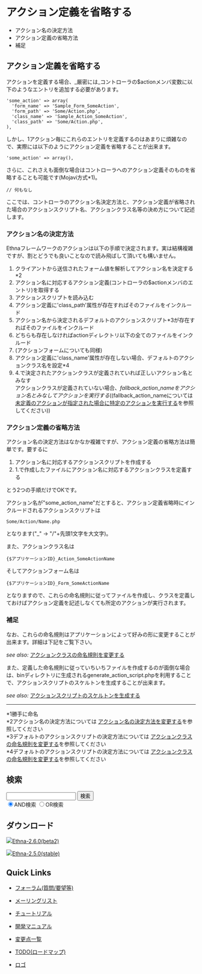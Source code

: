 # アクション定義を省略する
  - アクション名の決定方法 
  - アクション定義の省略方法 
  - 補足 

## アクション定義を省略する [](ethna-document-dev_guide-action-omit.html#jaa88555 "jaa88555")

アクションを定義する場合、_厳密には_コントローラの$actionメンバ変数に以下のようなエントリを追加する必要があります。

    'some_action' => array(
      'form_name' => 'Sample_Form_SomeAction',
      'form_path' => 'Some/Action.php',
      'class_name' => 'Sample_Action_SomeAction',
      'class_path' => 'Some/Action.php',
    ),

しかし、1アクション毎にこれらのエントリを定義するのはあまりに煩雑なので、実際には以下のようにアクション定義を省略することが出来ます。

    'some_action' => array(),

さらに、これさえも面倒な場合はコントローラへのアクション定義そのものを省略することも可能です(Mojavi方式\*1)。

    // 何もなし

ここでは、コントローラのアクション名決定方法と、アクション定義が省略された場合のアクションスクリプト名、アクションクラス名等の決め方について記述します。

### アクション名の決定方法 [](ethna-document-dev_guide-action-omit.html#j8c2d96f "j8c2d96f")

Ethnaフレームワークのアクションは以下の手順で決定されます。実は結構複雑ですが、割とどうでも良いことなので読み飛ばして頂いても構いません。

1. クライアントから送信されたフォーム値を解析してアクション名を決定する\*2
2. アクション名に対応するアクション定義(コントローラの$actionメンバのエントリ)を取得する
3. アクションスクリプトを読み込む
  1. アクション定義に'class\_path'属性が存在すればそのファイルをインクルード
  2. アクション名から決定されるデフォルトのアクションスクリプト\*3が存在すればそのファイルをインクルード
  3. どちらも存在しなければactionディレクトリ以下の全てのファイルをインクルード
  4. (アクションフォームについても同様)
4. アクション定義に'class\_name'属性が存在しない場合、デフォルトのアクションクラス名を設定\*4
5. 4.で決定されたアクションクラスが定義されていれば正しいアクション名とみなす  
アクションクラスが定義されていない場合、$fallback\_action\_nameをアクション名とみなしてアクションを実行する(($fallback\_action\_nameについては [未定義のアクションが指定された場合に特定のアクションを実行する](ethna-document-dev_guide-app-fallbackentrypoint.html "ethna-document-dev\_guide-app-fallbackentrypoint (1240d)")を参照してください))

### アクション定義の省略方法 [](ethna-document-dev_guide-action-omit.html#jd48d0d1 "jd48d0d1")

アクション名の決定方法はなかなか複雑ですが、アクション定義の省略方法は簡単です。要するに

1. アクション名に対応するアクションスクリプトを作成する
2. 1.で作成したファイルにアクション名に対応するアクションクラスを定義する

とう2つの手順だけでOKです。

アクション名が"some\_action\_name"だとすると、アクション定義省略時にインクルードされるアクションスクリプトは

    Some/Action/Name.php

となります("\_" -> "/"+先頭1文字を大文字)。

また、アクションクラス名は

    {$アプリケーションID}_Action_SomeActionName

そしてアクションフォーム名は

    {$アプリケーションID}_Form_SomeActionName

となりますので、これらの命名規則に従ってファイルを作成し、クラスを定義しておけばアクション定義を記述しなくても所定のアクションが実行されます。

### 補足 [](ethna-document-dev_guide-action-omit.html#j51cc6b2 "j51cc6b2")

なお、これらの命名規則はアプリケーションによって好みの形に変更することが出来ます。詳細は下記をご覧下さい。

_see also:_ [アクションクラスの命名規則を変更する](ethna-document-dev_guide-action-namingconvention.html "ethna-document-dev\_guide-action-namingconvention (1240d)")

また、定義した命名規則に従っていちいちファイルを作成するのが面倒な場合は、binディレクトリに生成されるgenerate\_action\_script.phpを利用することで、アクションスクリプトのスケルトンを生成することが出来ます。

_see also:_ [アクションスクリプトのスケルトンを生成する](ethna-document-dev_guide-action-skelton.html "ethna-document-dev\_guide-action-skelton (1240d)")

<!-- ??END id:body -->
<!-- ??BEGIN id:summary --><!-- ??BEGIN id:note -->

* * *
\*1勝手に命名  
\*2アクション名の決定方法については [アクション名の決定方法を変更する](ethna-document-dev_guide-action-formname.html "ethna-document-dev\_guide-action-formname (1026d)")を参照してください  
\*3デフォルトのアクションスクリプトの決定方法については [アクションクラスの命名規則を変更する](ethna-document-dev_guide-action-namingconvention.html "ethna-document-dev\_guide-action-namingconvention (1240d)")を参照してください  
\*4デフォルトのアクションスクリプトの決定方法については [アクションクラスの命名規則を変更する](ethna-document-dev_guide-action-namingconvention.html "ethna-document-dev\_guide-action-namingconvention (1240d)")を参照してください  

<!-- ??END id:note -->
<!-- ??BEGIN id:trackback -->
<!-- ?? END id:trackback --><!-- ?? END id:attach -->
<!-- ?? END id:summary -->
<!-- ??END id:content -->
<!-- ?? END id:wrap_content --><!-- ??sidebar?? ========================================================== -->
<!-- ??BEGIN id:wrap_sidebar -->

<!-- ??BEGIN id:search_form -->

## 検索

<form action="http://ethna.jp/index.php?cmd=search" method="post">
            <input type="hidden" name="encode_hint" value="??">
            <input type="text" name="word" value="" size="20">
            <input type="submit" value="検索"><br>
            <input type="radio" name="type" value="AND" checked id="and_search"><label for="and_search">AND検索</label>
            <input type="radio" name="type" value="OR" id="or_search"><label for="or_search">OR検索</label>
    </form>

<!-- END id:search_form -->
<!-- ??BEGIN id:download_link -->

## ダウンロード

[![](image/minilogo.gif)Ethna-2.6.0(beta2)](ethna-download.html)

[![](image/minilogo.gif)Ethna-2.5.0(stable)](ethna-download.html)

<!-- END id:download_link -->
<!-- ??BEGIN id:download_link -->

## Quick Links

- [フォーラム(質問/要望等)](ethna-community-forum.html)
- [メーリングリスト](http://ml.ethna.jp/mailman/listinfo/users)

- [チュートリアル](ethna-document-tutorial.html)
- [開発マニュアル](ethna-document-dev_guide.html)
- [変更点一覧](ethna-document-changes.html)

- [TODO(ロードマップ)](TODO.html)
- [ロゴ](ethna-logo.html)

<!-- END id:download_link -->
<!-- ??BEGIN id:search_form -->

